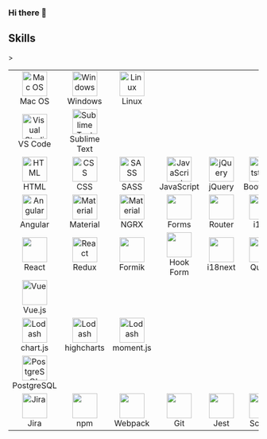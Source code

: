 ### Hi there 👋

## Skills

<table align="center" style="border: none">
<!-- Operational systems -->
<tr>
   <td align="center" width="96">
        <img src="https://cdn2.iconfinder.com/data/icons/designer-skills/128/apple-ios-system-platform-os-mac-linux-512.png" width="50" height="50" alt="Mac OS" />
      <br>Mac OS
    </td>
    <td align="center" width="96">
        <img src="https://icons-for-free.com/iconfiles/png/512/windows+icon-1320183870246183266.png" width="50" height="50" alt="Windows" />
      <br>Windows
    </td>
   <td align="center" width="96">
        <img src="https://icons-for-free.com/iconfiles/png/512/linux-1331550890294271043.png" width="50" height="50" alt="Linux" />
      <br>Linux
    </td>
  </tr>
  
<!-- Code Editors -->
<tr>
    <td align="center" width="96">
        <img src="https://upload.wikimedia.org/wikipedia/commons/thumb/9/9a/Visual_Studio_Code_1.35_icon.svg/800px-Visual_Studio_Code_1.35_icon.svg.png" width="50" height="50" alt="Visual Studio Code" />
      <br>VS Code
    </td>       
   <td align="center" width="96">
        <img src="https://upload.wikimedia.org/wikipedia/commons/thumb/7/79/Breezeicons-apps-48-sublime-text.svg/1200px-Breezeicons-apps-48-sublime-text.svg.png" width="50" height="50" alt="Sublime Text" />
      <br>Sublime Text
    </td>
  </tr>
<!-- HTML/CSS -->
  <tr>
   <td align="center" width="96">
        <img src="https://profilinator.rishav.dev/skills-assets/html5-original-wordmark.svg" width="50" height="50" alt="HTML" />
      <br>HTML
    </td>
   <td align="center" width="96">
        <img src="https://profilinator.rishav.dev/skills-assets/css3-original-wordmark.svg" width="50" height="50" alt="CSS" />
      <br>CSS
    </td>
   <td align="center" width="96">
        <img src="https://profilinator.rishav.dev/skills-assets/sass-original.svg" width="50" height="50" alt="SASS" />
      <br>SASS
    </td>

   <td align="center" width="96">
        <img src="https://profilinator.rishav.dev/skills-assets/javascript-original.svg" width="50" height="50" alt="JavaScript" />
      <br />JavaScript
    </td>
    <td align="center" width="96">
        <img src="https://www.joykal.com/wp-content/uploads/2019/09/jquery.png" width="50" height="50" alt="jQuery" />
      <br>jQuery
    </td>
    <td align="center" width="96">
        <img src="https://profilinator.rishav.dev/skills-assets/bootstrap-plain.svg" width="50" height="50" alt="Bootstrap" />
      <br />Bootstrap
    </td>
    <td align="center" width="96">
        <img src="https://cdn.worldvectorlogo.com/logos/tailwind-css-2.svg" width="50" height="50" />
      <br />tailwind
    </td>
  </tr>
<!-- Angular -->
<tr>
    <td align="center" width="96">
        <img src="https://cdn.worldvectorlogo.com/logos/angular-icon-1.svg" width="50" height="50" alt="Angular" />
      <br>Angular
    </td>
    <td align="center" width="96">
        <img src="https://angular.io/generated/images/marketing/concept-icons/material.svg" width="50" height="50" alt="Material" />
      <br>Material
    </td>
    <td align="center" width="96">
        <img src="https://ngrx.io/assets/images/badge.svg" width="50" height="50" alt="Material" />
      <br>NGRX
    </td>
    <td align="center" width="96">
        <img src="https://maartentibau.github.io/angular-logos/logos/angular-forms.svg?v=4" width="50" height="50" />
      <br>Forms
    </td>
    <td align="center" width="96">
        <img src="https://maartentibau.github.io/angular-logos/logos/angular-router.svg?v=4" width="50" height="50" />
      <br>Router
    </td>
    <td align="center" width="96">
        <img src="https://maartentibau.github.io/angular-logos/logos/angular-i18n.svg?v=4" width="50" height="50" />
      <br>i18n
    </td>
    <td align="center" width="96">
        <img src="https://maartentibau.github.io/angular-logos/logos/angular-jest.svg?v=4" width="50" height="50" />
      <br>angular+jest
    </td>
    <td align="center" width="96">
        <img src="https://maartentibau.github.io/angular-logos/logos/angular-animations.svg?v=4" width="50" height="50" />
      <br>Animations
    </td>
</tr>
<!-- React -->
<tr>
    <td align="center" width="96">
        <img src="https://upload.wikimedia.org/wikipedia/commons/thumb/a/a7/React-icon.svg/640px-React-icon.svg.png" width="50" height="50" />
      <br>React
    </td>
    <td align="center" width="96">
        <img src="https://brandslogos.com/wp-content/uploads/images/redux-logo-vector.svg" width="50" height="50" alt="React" />
      <br>Redux
    </td>
    <td align="center" width="96">
        <img src="https://img.stackshare.io/service/8846/preview.png" width="50" height="50" />
      <br>Formik
    </td>
    <td align="center" width="96">
        <img src="https://avatars.githubusercontent.com/u/53986236?s=200&v=4" width="50" height="50"  />
      <br>Hook Form
    </td>
    <td align="center" width="96">
        <img src="https://avatars.githubusercontent.com/u/8546082?s=280&v=4" width="50" height="50" />
      <br>i18next
    </td>
    <td align="center" width="96">
        <img src="https://seeklogo.com/images/R/react-query-logo-1340EA4CE9-seeklogo.com.png" width="50" height="50" />
      <br>Query
    </td>
    <td align="center" width="96">
        <img src="https://loadable-components.com/static/ed7fcc62c6398ebf18c8aa4fc718a740/1b5b9/home-logo.png" width="50" height="50" />
      <br>@loadable/component
    </td>
</tr>

<!-- Vue -->
<tr>
   <td align="center" width="96">
        <img src="https://icons-for-free.com/iconfiles/png/128/super+tiny+icons+vue-1324450793910827375.png" width="50" height="50" alt="Vue" />
      <br>Vue.js
    </td>
</tr>

<!-- 3'rd party Libraries -->
<tr>
    <td align="center" width="96">
        <img src="https://scicoding.com/content/images/2021/09/chartjs-logo-1.svg" width="50" height="50" alt="Lodash" />
      <br>chart.js
    </td>
    <td align="center" width="96">
        <img src="https://wp-assets.highcharts.com/svg/logo2021.svg" width="50" height="50" alt="Lodash" />
      <br>highcharts
    </td>
    <td align="center" width="96">
        <img src="https://cdn.worldvectorlogo.com/logos/momentjs.svg" width="50" height="50" alt="Lodash" />
      <br>moment.js
    </td>>
</tr>
<!-- Databases -->
<tr>
    <td align="center" width="96">
        <img src="https://upload.wikimedia.org/wikipedia/commons/thumb/2/29/Postgresql_elephant.svg/1200px-Postgresql_elephant.svg.png" width="50" height="50" alt="PostgreSQL" />
      <br>PostgreSQL
    </td>
</tr>

<!-- Tools -->
<tr>
    <td align="center" width="96">
        <img src="https://logos-download.com/wp-content/uploads/2021/01/Jira_Logo.png" width="50" height="50" alt="Jira" />
      <br>Jira
    </td>
    <td align="center" width="96">
        <img src="https://upload.wikimedia.org/wikipedia/commons/thumb/d/db/Npm-logo.svg/1280px-Npm-logo.svg.png" width="50" height="50" />
      <br>npm
    </td>
    <td align="center" width="96">
        <img src="https://habrastorage.org/webt/k-/tm/2g/k-tm2gvbb_ky6gdrd-tzqrzjkf4.png" width="50" height="50" />
      <br>Webpack
    </td>
    <td align="center" width="96">
        <img src="https://profilinator.rishav.dev/skills-assets/git-scm-icon.svg" width="50" height="50" />
      <br>Git
    </td>
    <td align="center" width="96">
        <img src="https://ih1.redbubble.net/image.404023266.1965/pp,840x830-pad,1000x1000,f8f8f8.u2.jpg" width="50" height="50"  />
      <br>Jest
    </td>
    <td align="center" width="96">
        <img src="https://seeklogo.com/images/S/scrum-logo-B057CBD9B8-seeklogo.com.png" width="50" height="50" alt="" />
      <br>Scrum
    </td>
    <td align="center" width="96">
        <img src="https://seeklogo.com/images/P/prettier-logo-D5C5197E37-seeklogo.com.png" width="50" height="50" alt="" />
      <br>Prettier
    </td>
</tr>
</table>
